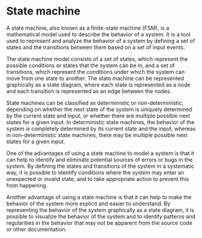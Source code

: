 # State machine

A state machine, also known as a finite-state machine (FSM), is a mathematical model used to describe the behavior of a system. It is a tool used to represent and analyze the behavior of a system by defining a set of states and the transitions between them based on a set of input events.

The state machine model consists of a set of states, which represent the possible conditions or states that the system can be in, and a set of transitions, which represent the conditions under which the system can move from one state to another. The state machine can be represented graphically as a state diagram, where each state is represented as a node and each transition is represented as an edge between the nodes.

State machines can be classified as deterministic or non-deterministic, depending on whether the next state of the system is uniquely determined by the current state and input, or whether there are multiple possible next states for a given input. In deterministic state machines, the behavior of the system is completely determined by its current state and the input, whereas in non-deterministic state machines, there may be multiple possible next states for a given input.

One of the advantages of using a state machine to model a system is that it can help to identify and eliminate potential sources of errors or bugs in the system. By defining the states and transitions of the system in a systematic way, it is possible to identify conditions where the system may enter an unexpected or invalid state, and to take appropriate action to prevent this from happening.

Another advantage of using a state machine is that it can help to make the behavior of the system more explicit and easier to understand. By representing the behavior of the system graphically as a state diagram, it is possible to visualize the behavior of the system and to identify patterns and regularities in the behavior that may not be apparent from the source code or other documentation.

